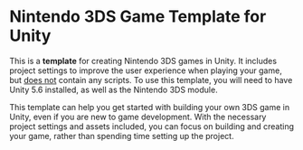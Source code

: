<h1>Nintendo 3DS Game Template for Unity</h1>
<p>This is a <strong>template</strong> for creating Nintendo 3DS games in Unity. It includes project settings to improve the user experience when playing your game, but <u>does not</u> contain any scripts. To use this template, you will need to have Unity 5.6 installed, as well as the Nintendo 3DS module.</p>
<p>This template can help you get started with building your own 3DS game in Unity, even if you are new to game development. With the necessary project settings and assets included, you can focus on building and creating your game, rather than spending time setting up the project.</p>
